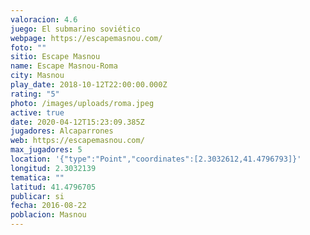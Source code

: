 ```yaml
---
valoracion: 4.6
juego: El submarino soviético
webpage: https://escapemasnou.com/
foto: ""
sitio: Escape Masnou
name: Escape Masnou-Roma
city: Masnou
play_date: 2018-10-12T22:00:00.000Z
rating: "5"
photo: /images/uploads/roma.jpeg
active: true
date: 2020-04-12T15:23:09.385Z
jugadores: Alcaparrones
web: https://escapemasnou.com/
max_jugadores: 5
location: '{"type":"Point","coordinates":[2.3032612,41.4796793]}'
longitud: 2.3032139
tematica: ""
latitud: 41.4796705
publicar: si
fecha: 2016-08-22
poblacion: Masnou
---
```

